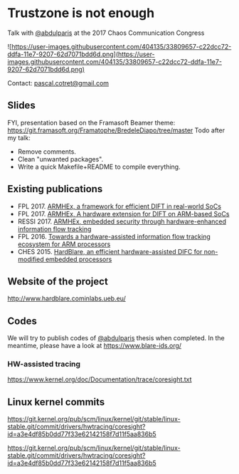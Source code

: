 # Trustzone is not enough
Talk with [@abdulparis](https://github.com/abdulparis) at the 2017 Chaos Communication Congress

![https://user-images.githubusercontent.com/404135/33809657-c22dcc72-ddfa-11e7-9207-62d7071bdd6d.png](https://user-images.githubusercontent.com/404135/33809657-c22dcc72-ddfa-11e7-9207-62d7071bdd6d.png)

Contact: pascal.cotret@gmail.com

## Slides
FYI, presentation based on the Framasoft Beamer theme: https://git.framasoft.org/Framatophe/BredeleDiapo/tree/master
Todo after my talk:
- Remove comments.
- Clean "unwanted packages".
- Write a quick Makefile+README to compile everything.

## Existing publications
- FPL 2017. [ARMHEx, a framework for efficient DIFT in real-world SoCs](https://hal.archives-ouvertes.fr/hal-01558475/document)  
- FPL 2017. [ARMHEx, A hardware extension for DIFT on ARM-based SoCs](https://hal.archives-ouvertes.fr/hal-01558473/document)
- RESSI 2017. [ARMHEx, embedded security through hardware-enhanced information flow tracking](https://hal.archives-ouvertes.fr/hal-01558155/document)
- FPL 2016. [Towards a hardware-assisted information flow tracking ecosystem for ARM processors](https://hal.archives-ouvertes.fr/hal-01337579/document)
- CHES 2015. [HardBlare, an efficient hardware-assisted DIFC for non-modified embedded processors](https://pascalcotret.files.wordpress.com/2016/01/2015ches_poster.pdf)

## Website of the project
http://www.hardblare.cominlabs.ueb.eu/

## Codes 
We will try to publish codes of [@abdulparis](https://github.com/abdulparis) thesis when completed.
In the meantime, please have a look at https://www.blare-ids.org/
### HW-assisted tracing
https://www.kernel.org/doc/Documentation/trace/coresight.txt
## Linux kernel commits
https://git.kernel.org/pub/scm/linux/kernel/git/stable/linux-stable.git/commit/drivers/hwtracing/coresight?id=a3e4df85b0dd77f33e62142158f7d11f5aa836b5

https://git.kernel.org/pub/scm/linux/kernel/git/stable/linux-stable.git/commit/drivers/hwtracing/coresight?id=a3e4df85b0dd77f33e62142158f7d11f5aa836b5
